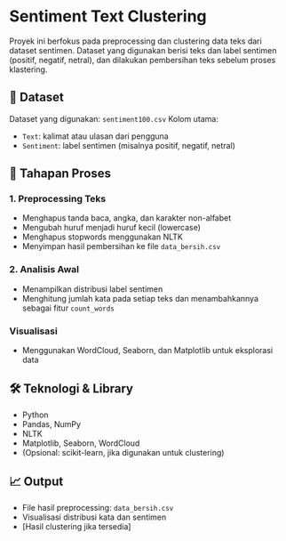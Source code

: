 # Sentiment Text Clustering

Proyek ini berfokus pada preprocessing dan clustering data teks dari dataset sentimen. Dataset yang digunakan berisi teks dan label sentimen (positif, negatif, netral), dan dilakukan pembersihan teks sebelum proses klastering.

## 📂 Dataset
Dataset yang digunakan: `sentiment100.csv`
Kolom utama:
* `Text`: kalimat atau ulasan dari pengguna
* `Sentiment`: label sentimen (misalnya positif, negatif, netral)

## 🔧 Tahapan Proses

### 1. Preprocessing Teks
* Menghapus tanda baca, angka, dan karakter non-alfabet
* Mengubah huruf menjadi huruf kecil (lowercase)
* Menghapus stopwords menggunakan NLTK
* Menyimpan hasil pembersihan ke file `data_bersih.csv`

### 2. Analisis Awal
* Menampilkan distribusi label sentimen
* Menghitung jumlah kata pada setiap teks dan menambahkannya sebagai fitur `count_words`

### Visualisasi
* Menggunakan WordCloud, Seaborn, dan Matplotlib untuk eksplorasi data

## 🛠 Teknologi & Library
* Python
* Pandas, NumPy
* NLTK
* Matplotlib, Seaborn, WordCloud
* (Opsional: scikit-learn, jika digunakan untuk clustering)

## 📈 Output
* File hasil preprocessing: `data_bersih.csv`
* Visualisasi distribusi kata dan sentimen
* \[Hasil clustering jika tersedia]

